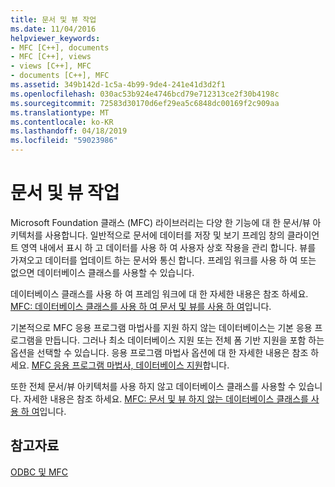 ```yaml
---
title: 문서 및 뷰 작업
ms.date: 11/04/2016
helpviewer_keywords:
- MFC [C++], documents
- MFC [C++], views
- views [C++], MFC
- documents [C++], MFC
ms.assetid: 349b142d-1c5a-4b99-9de4-241e41d3d2f1
ms.openlocfilehash: 030ac53b924e4746bcd79e712313ce2f30b4198c
ms.sourcegitcommit: 72583d30170d6ef29ea5c6848dc00169f2c909aa
ms.translationtype: MT
ms.contentlocale: ko-KR
ms.lasthandoff: 04/18/2019
ms.locfileid: "59023986"
---
```

# <a name="working-with-documents-and-views"></a>문서 및 뷰 작업

Microsoft Foundation 클래스 (MFC) 라이브러리는 다양 한 기능에 대 한 문서/뷰 아키텍처를 사용합니다. 일반적으로 문서에 데이터를 저장 및 보기 프레임 창의 클라이언트 영역 내에서 표시 하 고 데이터를 사용 하 여 사용자 상호 작용을 관리 합니다. 뷰를 가져오고 데이터를 업데이트 하는 문서와 통신 합니다. 프레임 워크를 사용 하 여 또는 없으면 데이터베이스 클래스를 사용할 수 있습니다.

데이터베이스 클래스를 사용 하 여 프레임 워크에 대 한 자세한 내용은 참조 하세요. [MFC: 데이터베이스 클래스를 사용 하 여 문서 및 뷰를 사용 하 여](../../data/mfc-using-database-classes-with-documents-and-views.md)입니다.

기본적으로 MFC 응용 프로그램 마법사를 지원 하지 않는 데이터베이스는 기본 응용 프로그램을 만듭니다. 그러나 최소 데이터베이스 지원 또는 전체 폼 기반 지원을 포함 하는 옵션을 선택할 수 있습니다. 응용 프로그램 마법사 옵션에 대 한 자세한 내용은 참조 하세요. [MFC 응용 프로그램 마법사, 데이터베이스 지원](../../mfc/reference/database-support-mfc-application-wizard.md)합니다.

또한 전체 문서/뷰 아키텍처를 사용 하지 않고 데이터베이스 클래스를 사용할 수 있습니다. 자세한 내용은 참조 하세요. [MFC: 문서 및 뷰 하지 않는 데이터베이스 클래스를 사용 하 여](../../data/mfc-using-database-classes-without-documents-and-views.md)입니다.

## <a name="see-also"></a>참고자료

[ODBC 및 MFC](../../data/odbc/odbc-and-mfc.md)